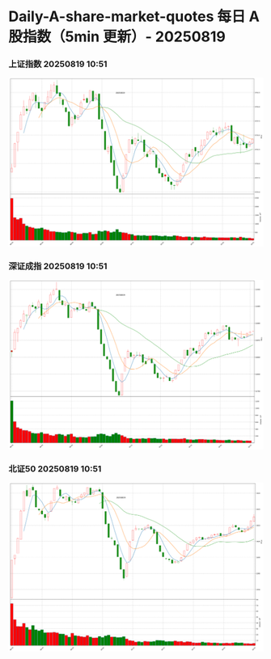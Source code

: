 
# Daily-A-share-market-quotes 每日 A 股指数（5min 更新）- 20250819

### 上证指数 20250819 10:51
![](./fig/2025/8/20250819-sh000001.png)

### 深证成指 20250819 10:51
![](./fig/2025/8/20250819-sz399001.png)

### 北证50 20250819 10:51
![](./fig/2025/8/20250819-bj899050.png)
